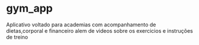 # gym_app
Aplicativo voltado para academias com acompanhamento de dietas,corporal e financeiro alem de videos sobre os exercicios e instruções de treino 
